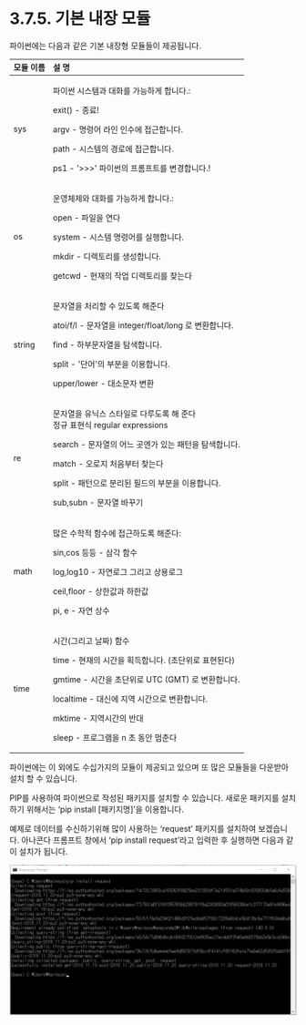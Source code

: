 # 3.7.5.      기본 내장 모듈

파이썬에는 다음과 같은 기본 내장형 모듈들이 제공됩니다.

<table>
  <thead>
    <tr>
      <th style="text-align:left">&#xBAA8;&#xB4C8; &#xC774;&#xB984;</th>
      <th style="text-align:left">&#xC124; &#xBA85;</th>
    </tr>
  </thead>
  <tbody>
    <tr>
      <td style="text-align:left">sys</td>
      <td style="text-align:left">
        <p>&#xD30C;&#xC774;&#xC36C; &#xC2DC;&#xC2A4;&#xD15C;&#xACFC; &#xB300;&#xD654;&#xB97C;
          &#xAC00;&#xB2A5;&#xD558;&#xAC8C; &#xD569;&#xB2C8;&#xB2E4;.:</p>
        <p>exit() - &#xC885;&#xB8CC;!</p>
        <p>argv - &#xBA85;&#xB839;&#xC5B4; &#xB77C;&#xC778; &#xC778;&#xC218;&#xC5D0;
          &#xC811;&#xADFC;&#xD569;&#xB2C8;&#xB2E4;.</p>
        <p>path - &#xC2DC;&#xC2A4;&#xD15C;&#xC758; &#xACBD;&#xB85C;&#xC5D0; &#xC811;&#xADFC;&#xD569;&#xB2C8;&#xB2E4;.</p>
        <p>ps1 - &apos;&gt;&gt;&gt;&apos; &#xD30C;&#xC774;&#xC36C;&#xC758; &#xD504;&#xB86C;&#xD504;&#xD2B8;&#xB97C;
          &#xBCC0;&#xACBD;&#xD569;&#xB2C8;&#xB2E4;.!</p>
      </td>
    </tr>
    <tr>
      <td style="text-align:left">os</td>
      <td style="text-align:left">
        <p>&#xC6B4;&#xC601;&#xCCB4;&#xC81C;&#xC640; &#xB300;&#xD654;&#xB97C; &#xAC00;&#xB2A5;&#xD558;&#xAC8C;
          &#xD569;&#xB2C8;&#xB2E4;.:</p>
        <p>open - &#xD30C;&#xC77C;&#xC744; &#xC5F0;&#xB2E4;</p>
        <p>system - &#xC2DC;&#xC2A4;&#xD15C; &#xBA85;&#xB839;&#xC5B4;&#xB97C; &#xC2E4;&#xD589;&#xD569;&#xB2C8;&#xB2E4;.</p>
        <p>mkdir - &#xB514;&#xB809;&#xD1A0;&#xB9AC;&#xB97C; &#xC0DD;&#xC131;&#xD569;&#xB2C8;&#xB2E4;.</p>
        <p>getcwd - &#xD604;&#xC7AC;&#xC758; &#xC791;&#xC5C5; &#xB514;&#xB809;&#xD1A0;&#xB9AC;&#xB97C;
          &#xCC3E;&#xB294;&#xB2E4;</p>
      </td>
    </tr>
    <tr>
      <td style="text-align:left">string</td>
      <td style="text-align:left">
        <p>&#xBB38;&#xC790;&#xC5F4;&#xC744; &#xCC98;&#xB9AC;&#xD560; &#xC218; &#xC788;&#xB3C4;&#xB85D;
          &#xD574;&#xC900;&#xB2E4;</p>
        <p>atoi/f/l - &#xBB38;&#xC790;&#xC5F4;&#xC744; integer/float/long &#xB85C;
          &#xBCC0;&#xD658;&#xD569;&#xB2C8;&#xB2E4;.</p>
        <p>find - &#xD558;&#xBD80;&#xBB38;&#xC790;&#xC5F4;&#xC744; &#xD0D0;&#xC0C9;&#xD569;&#xB2C8;&#xB2E4;.</p>
        <p>split - &apos;&#xB2E8;&#xC5B4;&apos;&#xC758; &#xBD80;&#xBD84;&#xC744;
          &#xC774;&#xC6A9;&#xD569;&#xB2C8;&#xB2E4;.</p>
        <p>upper/lower - &#xB300;&#xC18C;&#xBB38;&#xC790; &#xBCC0;&#xD658;</p>
      </td>
    </tr>
    <tr>
      <td style="text-align:left">re</td>
      <td style="text-align:left">
        <p>&#xBB38;&#xC790;&#xC5F4;&#xC744; &#xC720;&#xB2C9;&#xC2A4; &#xC2A4;&#xD0C0;&#xC77C;&#xB85C;
          &#xB2E4;&#xB8E8;&#xB3C4;&#xB85D; &#xD574; &#xC900;&#xB2E4;
          <br />&#xC815;&#xADDC; &#xD45C;&#xD604;&#xC2DD; regular expressions</p>
        <p>search - &#xBB38;&#xC790;&#xC5F4;&#xC758; &#xC5B4;&#xB290; &#xACF3;&#xC5D4;&#xAC00;
          &#xC788;&#xB294; &#xD328;&#xD134;&#xC744; &#xD0D0;&#xC0C9;&#xD569;&#xB2C8;&#xB2E4;.</p>
        <p>match - &#xC624;&#xB85C;&#xC9C0; &#xCC98;&#xC74C;&#xBD80;&#xD130; &#xCC3E;&#xB294;&#xB2E4;</p>
        <p>split - &#xD328;&#xD134;&#xC73C;&#xB85C; &#xBD84;&#xB9AC;&#xB41C; &#xD544;&#xB4DC;&#xC758;
          &#xBD80;&#xBD84;&#xC744; &#xC774;&#xC6A9;&#xD569;&#xB2C8;&#xB2E4;.</p>
        <p>sub,subn - &#xBB38;&#xC790;&#xC5F4; &#xBC14;&#xAFB8;&#xAE30;</p>
      </td>
    </tr>
    <tr>
      <td style="text-align:left">math</td>
      <td style="text-align:left">
        <p>&#xB9CE;&#xC740; &#xC218;&#xD559;&#xC801; &#xD568;&#xC218;&#xC5D0; &#xC811;&#xADFC;&#xD558;&#xB3C4;&#xB85D;
          &#xD574;&#xC900;&#xB2E4;:</p>
        <p>sin,cos &#xB4F1;&#xB4F1; - &#xC0BC;&#xAC01; &#xD568;&#xC218;</p>
        <p>log,log10 - &#xC790;&#xC5F0;&#xB85C;&#xADF8; &#xADF8;&#xB9AC;&#xACE0;
          &#xC0C1;&#xC6A9;&#xB85C;&#xADF8;</p>
        <p>ceil,floor - &#xC0C1;&#xD55C;&#xAC12;&#xACFC; &#xD558;&#xD55C;&#xAC12;</p>
        <p>pi, e - &#xC790;&#xC5F0; &#xC0C1;&#xC218;</p>
      </td>
    </tr>
    <tr>
      <td style="text-align:left">time</td>
      <td style="text-align:left">
        <p>&#xC2DC;&#xAC04;(&#xADF8;&#xB9AC;&#xACE0; &#xB0A0;&#xC9DC;) &#xD568;&#xC218;</p>
        <p>time - &#xD604;&#xC7AC;&#xC758; &#xC2DC;&#xAC04;&#xC744; &#xD68D;&#xB4DD;&#xD569;&#xB2C8;&#xB2E4;.
          (&#xCD08;&#xB2E8;&#xC704;&#xB85C; &#xD45C;&#xD604;&#xB41C;&#xB2E4;)</p>
        <p>gmtime - &#xC2DC;&#xAC04;&#xC744; &#xCD08;&#xB2E8;&#xC704;&#xB85C; UTC
          (GMT) &#xB85C; &#xBCC0;&#xD658;&#xD569;&#xB2C8;&#xB2E4;.</p>
        <p>localtime - &#xB300;&#xC2E0;&#xC5D0; &#xC9C0;&#xC5ED; &#xC2DC;&#xAC04;&#xC73C;&#xB85C;
          &#xBCC0;&#xD658;&#xD569;&#xB2C8;&#xB2E4;.</p>
        <p>mktime - &#xC9C0;&#xC5ED;&#xC2DC;&#xAC04;&#xC758; &#xBC18;&#xB300;</p>
        <p>sleep - &#xD504;&#xB85C;&#xADF8;&#xB7A8;&#xC744; n &#xCD08; &#xB3D9;&#xC548;
          &#xBA48;&#xCD98;&#xB2E4;</p>
      </td>
    </tr>
  </tbody>
</table>파이썬에는 이 외에도 수십가지의 모듈이 제공되고 있으며 또 많은 모듈들을 다운받아 설치 할 수 있습니다.

PIP를 사용하여 파이썬으로 작성된 패키지를 설치할 수 있습니다. 새로운 패키지를 설치하기 위해서는 ‘pip install \[패키지명\]’을 이용합니다. 

예제로 데이터를 수신하기위해 많이 사용하는 ‘request’ 패키지를 설치하여 보겠습니다. 아나콘다 프롬프트 창에서 ‘pip install request’라고 입력한 후 실행하면 다음과 같이 설치가 됩니다. 

![](../../.gitbook/assets/3750.png)

